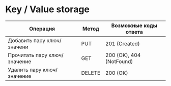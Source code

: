 # Key / Value storage

|Операция                      | Метод | Возможные коды ответа     |
|------------------------------|-------|---------------------------|
|Добавить пару ключ/значени    |  PUT  | 201 (Created)             |
|Прочитать пару ключ/значение  |  GET  | 200 (OK), 404 (NotFound)  |
|Удалить пару ключ/значение    | DELETE| 200 (OK)                  |

